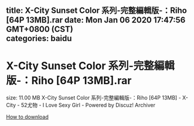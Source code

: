 
title: X-City Sunset Color 系列-完整編輯版-：Riho [64P  13MB].rar
date: Mon Jan 06 2020 17:47:56 GMT+0800 (CST)    
categories: baidu
---

# X-City Sunset Color 系列-完整編輯版-：Riho [64P  13MB].rar
size: 11.00 MB
 X-City Sunset Color 系列-完整編輯版-：Riho [64P 13MB] - X-City - 52尤物 - I Love Sexy Girl - Powered by Discuz! Archiver
 

[How to download](https://bpcam.bemobtrk.com/go/2ceec3aa-1ca2-46d6-b9ff-aaa5c184517c?jno=49)